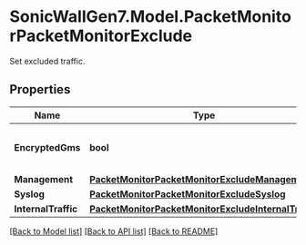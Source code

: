 # SonicWallGen7.Model.PacketMonitorPacketMonitorExclude
Set excluded traffic.

## Properties

Name | Type | Description | Notes
------------ | ------------- | ------------- | -------------
**EncryptedGms** | **bool** | Enable exclusion of enrypted GMS traffic. | [optional] 
**Management** | [**PacketMonitorPacketMonitorExcludeManagement**](PacketMonitorPacketMonitorExcludeManagement.md) |  | [optional] 
**Syslog** | [**PacketMonitorPacketMonitorExcludeSyslog**](PacketMonitorPacketMonitorExcludeSyslog.md) |  | [optional] 
**InternalTraffic** | [**PacketMonitorPacketMonitorExcludeInternalTraffic**](PacketMonitorPacketMonitorExcludeInternalTraffic.md) |  | [optional] 

[[Back to Model list]](../README.md#documentation-for-models) [[Back to API list]](../README.md#documentation-for-api-endpoints) [[Back to README]](../README.md)

